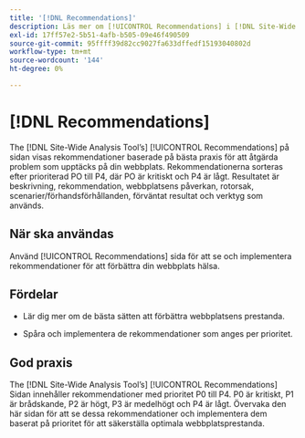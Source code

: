 ```yaml
---
title: '[!DNL Recommendations]'
description: Läs mer om [!UICONTROL Recommendations] i [!DNL Site-Wide Analysis Tool], när det ska användas, dess fördelar och bästa praxis.
exl-id: 17ff57e2-5b51-4afb-b505-09e46f490509
source-git-commit: 95ffff39d82cc9027fa633dffedf15193040802d
workflow-type: tm+mt
source-wordcount: '144'
ht-degree: 0%

---
```


# [!DNL Recommendations]

The [!DNL Site-Wide Analysis Tool’s] [!UICONTROL Recommendations] på sidan visas rekommendationer baserade på bästa praxis för att åtgärda problem som upptäcks på din webbplats. Rekommendationerna sorteras efter prioriterad PO till P4, där PO är kritiskt och P4 är lågt. Resultatet är beskrivning, rekommendation, webbplatsens påverkan, rotorsak, scenarier/förhandsförhållanden, förväntat resultat och verktyg som används.

## När ska användas

Använd [!UICONTROL Recommendations] sida för att se och implementera rekommendationer för att förbättra din webbplats hälsa.

## Fördelar

* Lär dig mer om de bästa sätten att förbättra webbplatsens prestanda.

* Spåra och implementera de rekommendationer som anges per prioritet.

## God praxis

The [!DNL Site-Wide Analysis Tool’s] [!UICONTROL Recommendations] Sidan innehåller rekommendationer med prioritet P0 till P4. P0 är kritiskt, P1 är brådskande, P2 är högt, P3 är medelhögt och P4 är lågt. Övervaka den här sidan för att se dessa rekommendationer och implementera dem baserat på prioritet för att säkerställa optimala webbplatsprestanda.
